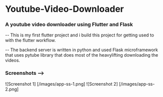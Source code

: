 # Youtube-Video-Downloader

### A youtube video downloader using Flutter and Flask
-- This is my first flutter project and i build this project for getting used to with the flutter workflow.

-- The backend server is written in python and used Flask microframework that uses pytube library that does most of the heavylifting downloading the videos.

### Screenshots -->
![Screenshot 1] [/images/app-ss-1.png]
![Screenshot 2] [/images/app-ss-2.png]
